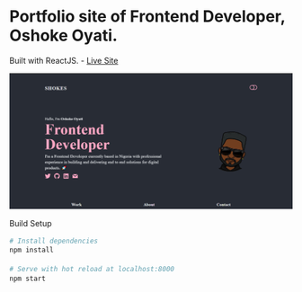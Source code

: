 # Portfolio site of Frontend Developer, Oshoke Oyati.

Built with ReactJS. - [Live Site](https://oshoke.vercel.app/)

![Screenshot of live site](./screenshot.png)

Build Setup

```bash
# Install dependencies
npm install

# Serve with hot reload at localhost:8000
npm start
```
